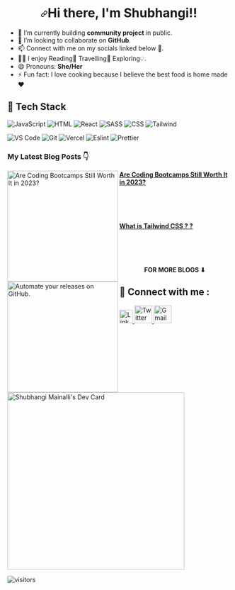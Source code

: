  ###                                 <h1 align="center" dir="auto"><a id="user-content-hi--im-shubhangi-mainalli" class="anchor" aria-hidden="true" href="#hi--im-shubhangi"><svg class="octicon octicon-link" viewBox="0 0 16 16" version="1.1" width="16" height="16" aria-hidden="true"><path fill-rule="evenodd" d="M7.775 3.275a.75.75 0 001.06 1.06l1.25-1.25a2 2 0 112.83 2.83l-2.5 2.5a2 2 0 01-2.83 0 .75.75 0 00-1.06 1.06 3.5 3.5 0 004.95 0l2.5-2.5a3.5 3.5 0 00-4.95-4.95l-1.25 1.25zm-4.69 9.64a2 2 0 010-2.83l2.5-2.5a2 2 0 012.83 0 .75.75 0 001.06-1.06 3.5 3.5 0 00-4.95 0l-2.5 2.5a3.5 3.5 0 004.95 4.95l1.25-1.25a.75.75 0 00-1.06-1.06l-1.25 1.25a2 2 0 01-2.83 0z"></path></svg></a>Hi there, I'm Shubhangi!!</h1>                        

 
 



- 🌱 I’m currently building **community project** in public.
- 👯 I’m looking to collaborate on **GitHub**.
- 📫 Connect with  me on my socials linked below 💬.
- :standing_man:  I  enjoy Reading📖 Travelling🧳 Exploring💡.  
- 😄 Pronouns: **She/Her**
- ⚡ Fun fact: I love cooking because I believe the best food is home made❤️


## 💼 Tech Stack

![JavaScript](https://img.shields.io/badge/-javascript-F7DF1E?&style=for-the-badge&logo=javascript&logoColor=black) ![HTML](https://img.shields.io/badge/HTML5-E34F26?style=for-the-badge&logo=html5&logoColor=white) ![React](https://img.shields.io/badge/-ReactJS-grey?&style=for-the-badge&logo=react&logoColor=61DAFB) ![SASS](https://img.shields.io/badge/Sass-CC6699?style=for-the-badge&logo=sass&logoColor=white) ![CSS](https://img.shields.io/badge/-css3-1572B6?&style=for-the-badge&logo=css3&logoColor=white) ![Tailwind](https://img.shields.io/badge/Tailwind-38B2AC?style=for-the-badge&logo=tailwind-css&logoColor=white)

![VS Code](https://img.shields.io/badge/-VSCode-007ACC?&style=for-the-badge&logo=visual-studio-code&logoColor=white) ![Git](https://img.shields.io/badge/-Git-F05032?&style=for-the-badge&logo=git&logoColor=white) ![Vercel](https://img.shields.io/badge/Vercel-000000?style=for-the-badge&logo=vercel&logoColor=white) ![Eslint](https://img.shields.io/badge/eslint-3A33D1?style=for-the-badge&logo=eslint&logoColor=white) ![Prettier](https://img.shields.io/badge/prettier-1A2C34?style=for-the-badge&logo=prettier&logoColor=F7BA3E)



### My Latest Blog Posts 👇
<!-- HASHNODE_BLOG:START -->
<p align="left">
<a href="https://dev.to/shubhicodes/are-coding-bootcamps-still-worth-it-in-2023-4019" title="Are Coding Bootcamps Still Worth It in 2023?"><img src="https://res.cloudinary.com/practicaldev/image/fetch/s--Ny7IjVqX--/c_imagga_scale,f_auto,fl_progressive,h_420,q_auto,w_1000/https://dev-to-uploads.s3.amazonaws.com/uploads/articles/25drrqdazohv1f4u9ib6.png" alt="Are Coding Bootcamps Still Worth It in 2023?" width="250px" align="left" /></a>
<a href="https://blog.pradumnasaraf.co//5-ways-to-find-projects-in-hacktoberfest" title="5 ways to find projects in Hacktoberfest"><strong>Are Coding Bootcamps Still Worth It in 2023?</strong></a>
<br/> 
<br/> 
<br/>
<br/> 
<br/>
<p align="left">
<a href="https://dev.to/shubhicodes/the-easiest-way-to-get-started-with-tailwindcss-28d6" title="What is Tailwind CSS ? ?"><img src="https://res.cloudinary.com/practicaldev/image/fetch/s--pOjkdUcm--/c_imagga_scale,f_auto,fl_progressive,h_420,q_auto,w_1000/https://dev-to-uploads.s3.amazonaws.com/uploads/articles/uw5gl802vt9o5jlt6l4i.png" alt="Automate your releases on GitHub." width="250px" align="left" /></a>
<a href="https://dev.to/shubhicodes/the-easiest-way-to-get-started-with-tailwindcss-28d6" title="What is Tailwind CSS ? ?"><strong>What is Tailwind CSS ? ?</strong></a>
<br/> 
<br/> 
<br/>
<br/> 
<br/>

<!-- HASHNODE_BLOG:END -->

<div align="center">
<p align="center"><b>FOR MORE BLOGS ⬇</b></p>
<p><a href="https://dev.to/shubhicodes"></a></p>
</div>

## 💬 Connect with me : 

<a href="https://www.linkedin.com/in/shubhangi-m/">
  <img src="https://cdn.worldvectorlogo.com/logos/linkedin-icon-2.svg" title="Linkedin" alt="Linkedin Account" width="30"/>
</a>
<a href="https://twitter.com/heyShubhi">
  <img src="https://cdn.worldvectorlogo.com/logos/twitter-6.svg" title="Twitter" alt="Twitter Account" width="40"/>
</a>
<a href="mailto:mshubhangi3110@gmail.com">
  <img src="https://cdn.worldvectorlogo.com/logos/gmail-icon-2.svg" title="Gmail" alt="Gmail Account" width="40"/>
</a>
 

<!--START_SECTION:activity-->
#

[//]: <img align="center" src="https://github-readme-stats.vercel.app/api/?username=shubzhub&theme=dracula>

<a href="https://app.daily.dev/Shubhangi07"><img src="https://api.daily.dev/devcards/2f74e3199e5c4577b6b6f2085c33f9d8.png?r=h5g" width="400" alt="Shubhangi Mainalli's Dev Card"/></a>


![visitors](https://visitor-badge.laobi.icu/badge?page_id=codewithshubhi.codewithshubhi)


<!--END_SECTION:activity-->




          







